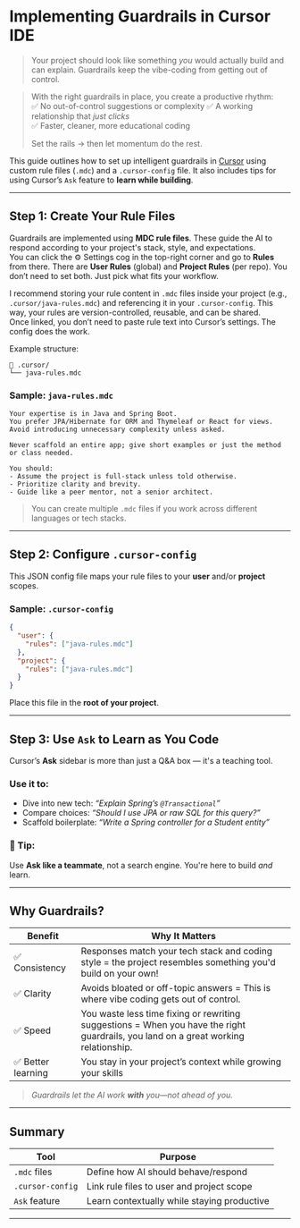 # Implementing Guardrails in Cursor IDE

> Your project should look like something *you* would actually build and can explain. Guardrails keep the vibe-coding from getting out of control.  

> With the right guardrails in place, you create a productive rhythm:  
> ✅ No out-of-control suggestions or complexity 
> ✅ A working relationship that *just clicks*  
> ✅ Faster, cleaner, more educational coding  
>  
> Set the rails → then let momentum do the rest.



This guide outlines how to set up intelligent guardrails in [Cursor](https://www.cursor.sh/) using custom rule files (`.mdc`) and a `.cursor-config` file. It also includes tips for using Cursor’s `Ask` feature to **learn while building**.

---

## Step 1: Create Your Rule Files

Guardrails are implemented using **MDC rule files**. These guide the AI to respond according to your project's stack, style, and expectations.  
You can click the ⚙️ Settings cog in the top-right corner and go to **Rules** from there. There are **User Rules** (global) and **Project Rules** (per repo). You don’t need to set both. Just pick what fits your workflow.  

I recommend storing your rule content in `.mdc` files inside your project (e.g., `.cursor/java-rules.mdc`) and referencing it in your `.cursor-config`. This way, your rules are version-controlled, reusable, and can be shared.  
Once linked, you don’t need to paste rule text into Cursor’s settings. The config does the work.


Example structure:

```
📁 .cursor/
└── java-rules.mdc
```

### Sample: `java-rules.mdc`

```mdc
Your expertise is in Java and Spring Boot.
You prefer JPA/Hibernate for ORM and Thymeleaf or React for views.
Avoid introducing unnecessary complexity unless asked.

Never scaffold an entire app; give short examples or just the method or class needed.

You should:
- Assume the project is full-stack unless told otherwise.
- Prioritize clarity and brevity.
- Guide like a peer mentor, not a senior architect.
```

> You can create multiple `.mdc` files if you work across different languages or tech stacks.

---

## Step 2: Configure `.cursor-config`

This JSON config file maps your rule files to your **user** and/or **project** scopes.

### Sample: `.cursor-config`

```json
{
  "user": {
    "rules": ["java-rules.mdc"]
  },
  "project": {
    "rules": ["java-rules.mdc"]
  }
}
```

 Place this file in the **root of your project**.

---

## Step 3: Use `Ask` to Learn as You Code

Cursor’s **Ask** sidebar is more than just a Q&A box — it's a teaching tool.

### Use it to:
- Dive into new tech: _“Explain Spring’s `@Transactional`”_
- Compare choices: _“Should I use JPA or raw SQL for this query?”_
- Scaffold boilerplate: _“Write a Spring controller for a Student entity”_

### 👥 Tip:
Use **Ask like a teammate**, not a search engine. You're here to build _and_ learn.

---

## Why Guardrails?

| Benefit            | Why It Matters                                                |
|--------------------|---------------------------------------------------------------|
| ✅ Consistency      | Responses match your tech stack and coding style = the project resembles something you'd build on your own!            |
| ✅ Clarity          | Avoids bloated or off-topic answers = This is where vibe coding gets out of control.                          |
| ✅ Speed            | You waste less time fixing or rewriting suggestions = When you have the right guardrails, you land on a great working relationship.         |
| ✅ Better learning  | You stay in your project’s context while growing your skills  |

> _Guardrails let the AI work **with** you—not ahead of you._

---

## Summary

| Tool               | Purpose                                 |
|--------------------|------------------------------------------|
| `.mdc` files        | Define how AI should behave/respond      |
| `.cursor-config`    | Link rule files to user and project scope|
| `Ask` feature       | Learn contextually while staying productive|

---





